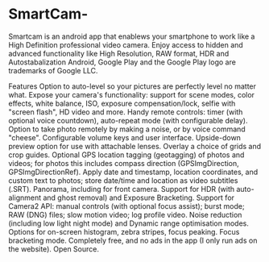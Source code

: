 # SmartCam-
Smartcam is an android app that enablews your smartphone to work like a High Definition professional video camera.
Enjoy access to hidden and advanced functionality like High Resolution, RAW format, HDR and Autostabalization
Android, Google Play and the Google Play logo are trademarks of Google LLC.

Features
Option to auto-level so your pictures are perfectly level no matter what.
Expose your camera's functionality: support for scene modes, color effects, white balance, ISO, exposure compensation/lock, selfie with "screen flash", HD video and more.
Handy remote controls: timer (with optional voice countdown), auto-repeat mode (with configurable delay).
Option to take photo remotely by making a noise, or by voice command "cheese".
Configurable volume keys and user interface.
Upside-down preview option for use with attachable lenses.
Overlay a choice of grids and crop guides.
Optional GPS location tagging (geotagging) of photos and videos; for photos this includes compass direction (GPSImgDirection, GPSImgDirectionRef).
Apply date and timestamp, location coordinates, and custom text to photos; store date/time and location as video subtitles (.SRT).
Panorama, including for front camera.
Support for HDR (with auto-alignment and ghost removal) and Exposure Bracketing.
Support for Camera2 API: manual controls (with optional focus assist); burst mode; RAW (DNG) files; slow motion video; log profile video.
Noise reduction (including low light night mode) and Dynamic range optimisation modes.
Options for on-screen histogram, zebra stripes, focus peaking.
Focus bracketing mode.
Completely free, and no ads in the app (I only run ads on the website). Open Source.

